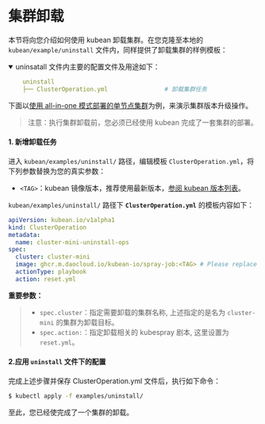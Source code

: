 # 集群卸载

本节将向您介绍如何使用 kubean 卸载集群。在您克隆至本地的 `kubean/example/uninstall` 文件内，同样提供了卸载集群的样例模板：

<details open>
<summary> uninsatall 文件内主要的配置文件及用途如下：</summary>

```yaml
    uninstall
    ├── ClusterOperation.yml                # 卸载集群任务
```
</details>

下面以[使用 all-in-one 模式部署的单节点集群](./all-in-one-install.md)为例，来演示集群版本升级操作。
> 注意：执行集群卸载前，您必须已经使用 kubean 完成了一套集群的部署。

#### 1. 新增卸载任务
进入 `kubean/examples/uninstall/` 路径，编辑模板 `ClusterOperation.yml`，将下列参数替换为您的真实参数：

  - `<TAG>`：kubean 镜像版本，推荐使用最新版本，[参阅 kubean 版本列表](https://github.com/kubean-io/kubean/tags)。

`kubean/examples/uninstall/` 路径下 **`ClusterOperation.yml`** 的模板内容如下：

```yaml
apiVersion: kubean.io/v1alpha1
kind: ClusterOperation
metadata:
  name: cluster-mini-uninstall-ops
spec:
  cluster: cluster-mini
  image: ghcr.m.daocloud.io/kubean-io/spray-job:<TAG> # Please replace <TAG> with the specified version, such as v0.26.4
  actionType: playbook
  action: reset.yml
```
**重要参数：**
>* `spec.cluster`：指定需要卸载的集群名称, 上述指定的是名为 `cluster-mini` 的集群为卸载目标。
>* `spec.action:`：指定卸载相关的 kubespray 剧本, 这里设置为 `reset.yml`。

#### 2.应用 `uninstall` 文件下的配置

完成上述步骤并保存 ClusterOperation.yml 文件后，执行如下命令：

```bash
$ kubectl apply -f examples/uninstall/
```

至此，您已经使完成了一个集群的卸载。
